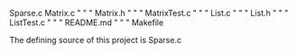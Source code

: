 Sparse.c
Matrix.c " " "
Matrix.h " " "
MatrixTest.c " " "
List.c " " "
List.h " " "
ListTest.c " " "
README.md " " "
Makefile

The defining source of this project is Sparse.c